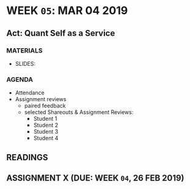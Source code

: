 # WEEK `05`: MAR 04  2019
## Act: Quant Self as a Service 

> 


### MATERIALS
- SLIDES: 

### AGENDA

- Attendance
- Assignment reviews
  - paired feedback
  - selected Shareouts & Assignment Reviews:
    + Student 1
    + Student 2
    + Student 3
    + Student 4



## READINGS


## ASSIGNMENT X (DUE: WEEK `04`, 26 FEB 2019)


